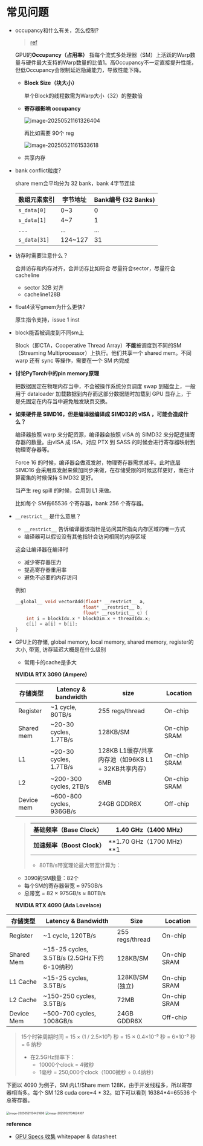 # 常见问题

- occupancy和什么有关，怎么控制?

  >  [ref](https://www.bilibili.com/video/BV1WNrHY5EeP?spm_id_from=333.788.player.switch&vd_source=d99fb874fa9e85fe5793ec3fa65ab064&p=4)

  GPU的**Occupancy（占用率）** 指每个流式多处理器（SM）上活跃的Warp数量与硬件最大支持的Warp数量的比值1。高Occupancy不一定直接提升性能，但低Occupancy会限制延迟隐藏能力，导致性能下降。

  - **Block Size（块大小）**

    单个Block的线程数需为Warp大小（32）的整数倍

  - **寄存器影响 occupancy**

    ![image-20250521161326404](./assets/image-20250521161326404.png)

    再比如需要 90个 reg

    ![image-20250521161533618](./assets/image-20250521161533618.png)

  - 共享内存

    

- bank conflict粒度?

  share mem会平均分为 32 bank，bank 4字节连续

  | **数组元素索引** | **字节地址** | **Bank编号** (32 Banks) |
  | ---------------- | ------------ | ----------------------- |
  | `s_data[0]`      | 0~3          | 0                       |
  | `s_data[1]`      | 4~7          | 1                       |
  | `...`            | ...          | ...                     |
  | `s_data[31]`     | 124~127      | 31                      |

- 访存时需要注意什么？

  合并访存和内存对齐，合并访存比如符合 尽量符合sector，尽量符合 cacheline

  - sector 32B 对齐
  - cacheline128B

- float4读写gmem为什么更快?

  原生指令支持，issue 1 inst

- block能否被调度到不同sm上

  Block（即CTA，Cooperative Thread Array）**不能**被调度到不同的SM（Streaming Multiprocessor）上执行。他们共享一个 shared mem。不同 warp 还有 sync 等操作，需要在一个 SM 内完成

  

- **讨论PyTorch中的pin memory原理** 

  把数据固定在物理内存当中，不会被操作系统分页调度 swap 到磁盘上，一般用于 dataloader 加载数据到内存而这部分数据随时加载到 GPU 显存上，于是先固定在内存当中避免触发缺页交换。

- **如果硬件是 SIMD16，但是编译器编译成 SIMD32的 vISA ，可能会造成什么？**

  编译器按照 warp 来分配资源，编译器会按照 vISA 的 SIMD32 来分配逻辑寄存器的数量。由vISA 成 ISA，对应 PTX 到 SASS 的时候会进行寄存器映射到物理寄存器等。

  Force 16 的时候，编译器会做双发射，物理寄存器需求减半。此时底层SIMD16 会采用双发射来做加同步来做，在存储受限的时候这样更好，而在计算密集的时候保持 SIMD32 更好。

  当产生 reg spill 的时候，会用到 L1 来做。

  比如每个 SM有65536 个寄存器，bank 256 个寄存器。

  

- `__restrict__` 是什么意思？

  - `__restrict__` 告诉编译器该指针是访问其所指向内存区域的唯一方式
  - 编译器可以假设没有其他指针会访问相同的内存区域

  这会让编译器在编译时

  - 减少寄存器压力
  - 提高寄存器重用率
  - 避免不必要的内存访问

  例如

  ```cpp
  __global__ void vectorAdd(float* __restrict__ a, 
                           float* __restrict__ b,
                           float* __restrict__ c) {
      int i = blockIdx.x * blockDim.x + threadIdx.x;
      c[i] = a[i] + b[i];
  }
  ```

  

- GPU上的存储, global memory, local memory, shared memory, register的大小, 带宽, 访存延迟大概是在什么级别

  - 常用卡的cache是多大

  **NVIDIA RTX 3090 (Ampere)**

  | 存储类型   | Latency & bandwidth      | size                                                | Location     |
  | ---------- | ------------------------ | --------------------------------------------------- | ------------ |
  | Register   | ~1 cycle, 80TB/s         | 255 regs/thread                                     | On-chip      |
  | Shared mem | ~20-30 cycles, 1.7TB/s   | 128KB/SM                                            | On-chip SRAM |
  | L1         | ~20-30 cycles, 1.7TB/s   | 128KB L1缓存/共享内存池（如96KB L1 + 32KB共享内存） | On-chip SRAM |
  | L2         | ~200-300 cycles, 2TB/s   | 6MB                                                 | On-chip SRAM |
  | Device mem | ~600-800 cycles, 936GB/s | 24GB GDDR6X                                         | Off-chip     |

  > | **基础频率（Base Clock）**  | **1.40 GHz（1400 MHz）**  |
  > | --------------------------- | ------------------------- |
  > | **加速频率（Boost Clock）** | **1.70 GHz（1700 MHz）**1 |
  >
  > - 80TB/s带宽理论最大带宽计算为：
    - 3090的SM数量：82个
    - 每个SM的寄存器带宽 ≈ 975GB/s
    - 总带宽 = 82 × 975GB/s ≈ 80TB/s


  	**NVIDIA RTX 4090 (Ada Lovelace)**

| 存储类型   | Latency & Bandwidth                          | Size            | Location     |
| ---------- | -------------------------------------------- | --------------- | ------------ |
| Register   | ~1 cycle, 120TB/s                            | 255 regs/thread | On-chip      |
| Shared Mem | ~15-25 cycles, 3.5TB/s  (2.5GHz下约6-10纳秒) | 128KB/SM        | On-chip SRAM |
| L1 Cache   | ~15-25 cycles, 3.5TB/s                       | 128KB/SM (独立) | On-chip SRAM |
| L2 Cache   | ~150-250 cycles, 3.5TB/s                     | 72MB            | On-chip SRAM |
| Device Mem | ~500-700 cycles, 1008GB/s                    | 24GB GDDR6X     | Off-chip     |

  > 15个时钟周期时间 = 15 × (1 / 2.5×10⁹) 秒                = 15 × 0.4×10⁻⁹ 秒                = 6×10⁻⁹ 秒                = 6 纳秒
  >
  > - 在2.5GHz频率下：
  >   - 10000个clock = 4微秒
  >   - 1毫秒 = 250,000个clock（1000微秒 ÷ 0.4纳秒）



下面以 4090 为例子，SM 内L1/Share mem 128K，由于并发线程多，所以寄存器相当多。每个 SM 128 cuda core=4 * 32。如下可以看到 16384*4=65536 个总寄存器。

<img src="./assets/image-20250521134421608.png" alt="image-20250521134421608" style="zoom:50%;" />

<img src="./assets/image-20250521134624307.png" alt="image-20250521134624307" style="zoom:50%;" />  

**reference**

  - [GPU Specs 收集](https://github.com/sunkx109/GPUs-Specs) whitepaper & datasheet

  

